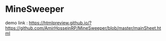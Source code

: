 # MineSweeper
demo link : https://htmlpreview.github.io/?https://github.com/AmirHosseinRP/MineSweeper/blob/master/mainSheet.html
